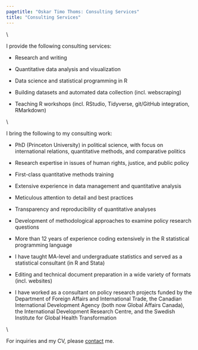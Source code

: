 ```yaml
---
pagetitle: "Oskar Timo Thoms: Consulting Services"
title: "Consulting Services"
---
```


\  

I provide the following consulting services:

* Research and writing

* Quantitative data analysis and visualization 

* Data science and statistical programming in R

* Building datasets and automated data collection (incl. webscraping)

* Teaching R workshops (incl. RStudio, Tidyverse, git/GitHub integration, RMarkdown)

\  

I bring the following to my consulting work:

* PhD (Princeton University) in political science, with focus on international relations, quantitative methods, and comparative politics

* Research expertise in issues of human rights, justice, and public policy

* First-class quantitative methods training

* Extensive experience in data management and quantitative analysis

* Meticulous attention to detail and best practices

* Transparency and reproducibility of quantitative analyses 

* Development of methodological approaches to examine policy research questions

* More than 12 years of experience coding extensively in the R statistical programming language

* I have taught MA-level and undergraduate statistics and served as a statistical consultant (in R and Stata)

* Editing and technical document preparation in a wide variety of formats (incl. websites)

* I have worked as a consultant on policy research projects funded by the Department of Foreign Affairs and International Trade, the Canadian International Development Agency (both now Global Affairs Canada), the International Development Research Centre, and the Swedish Institute for Global Health Transformation

\  

For inquiries and my CV, please [contact](contact.html) me.
